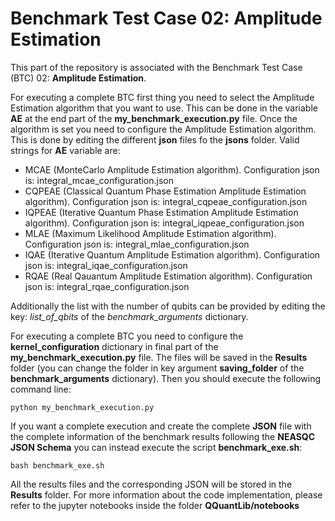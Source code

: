 # Benchmark Test Case 02: Amplitude Estimation

This part of the repository is associated with the Benchmark Test Case (BTC) 02: **Amplitude Estimation**. 

For executing a complete BTC first thing you need to select the Amplitude Estimation algorithm that you want to use. This can be done in the variable **AE** at the end part of the **my_benchmark_execution.py** file. Once the algorithm is set you need to configure the Amplitude Estimation algorithm. This is done by editing the different **json** files fo the **jsons** folder. Valid strings for  **AE** variable are:

* MCAE (MonteCarlo Amplitude Estimation algorithm). Configuration json is: integral_mcae_configuration.json 
* CQPEAE (Classical Quantum Phase Estimation Amplitude Estimation algorithm). Configuration json is: integral_cqpeae_configuration.json 
* IQPEAE (Iterative Quantum Phase Estimation Amplitude Estimation algorithm). Configuration json is: integral_iqpeae_configuration.json 
* MLAE (Maximum Likelihood Amplitude Estimation algorithm). Configuration json is: integral_mlae_configuration.json 
* IQAE (Iterative Quantum Amplitude Estimation algorithm). Configuration json is: integral_iqae_configuration.json 
* RQAE (Real Qauantum Amplitude Estimation algorithm). Configuration json is: integral_rqae_configuration.json 

Additionally the list with the number of qubits can be provided by editing the key: *list_of_qbits* of the *benchmark_arguments* dictionary. 

For executing a complete BTC you need to configure the **kernel_configuration** dictionary in final part of the **my_benchmark_execution.py** file. The files will be saved in the **Results** folder (you can change the folder in key argument **saving_folder** of the **benchmark_arguments** dictionary). Then you should execute the following command line:

    python my_benchmark_execution.py

If you want a complete execution and create the complete **JSON** file with the complete information of the benchmark results following the **NEASQC JSON Schema** you can instead execute the script **benchmark_exe.sh**:
 
    bash benchmark_exe.sh

All the results files and the corresponding JSON will be stored in the **Results** folder.
For more information about the code implementation, please refer to the jupyter notebooks inside the folder **QQuantLib/notebooks**


